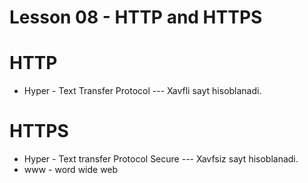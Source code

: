 # Lesson 08 - HTTP and HTTPS
# HTTP
- Hyper - Text Transfer Protocol --- Xavfli sayt hisoblanadi.
# HTTPS
- Hyper - Text transfer Protocol Secure --- Xavfsiz sayt hisoblanadi.
- www - word wide web 


  
